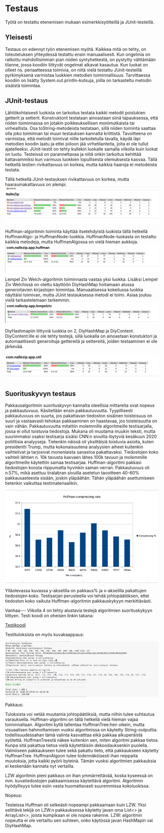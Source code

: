 # Testaus 

Työtä on testattu etenemisen mukaan esimerkkisyötteillä ja JUnit-testeillä.

## Yleisesti

Testaus on edennyt työn etenemisen myötä. Kaikkea mitä on tehty, on toteutetuksen yhteydessä testattu ensin manuaalisesti. Kun ongelmia on ratkottu
mahdollisimman pian niiden syntyhetkestä, on pystytty välttämään tilanne, jossa koodiin liittyvät ongelmat alkavat kasautua. Kun luokat
on olleet ns. periaatteessa toimivia, on niitä vielä testattu JUnit-testeillä pyrkimyksenä varmistaa luokkien metodien toiminnallisuus.
Tarvittaessa koodiin on lisätty System.out.println-kutsuja, joilla on tarkasteltu metodin sisäistä toimintaa.

## JUnit-testaus

Lähtökohtaisesti luokista on tarkoitus testata kaikki metodit poislukien getterit ja setterit. Konstruktorit testataan ainoastaan siinä
tapauksessa, että niiden toiminnassa on jotakin poikkeuksellisen monimutkaista tai virhealtista. Osa toString-metodeista testataan, sillä niiden toiminta 
saattaa olla joko toiminnan tai muun testauksen kannalta kriittistä. Tavoitteena on varmistaa, että metodit
toimivat niille tarkoitetulla tavalla, käydä läpi metodien koodin laatu ja ettei piiloon jää virhetilanteita, joita ei ole tullut ajatelleeksi. JUnit-testit on tehty kullekin luokalle samalla viikolla kuin luokat on luotu. Testeissä on paranneltavaa ja niitä onkin tarkoitus kehittää kattavammiksi kun varmuus luokkien lopullisesta olemuksesta kasvaa. Tällä hetkellä testien rivikattavuus on korkea, mutta kaikkia haaroja ei metodeista testata. 

Tällä hetkellä JUnit-testauksen rivikattavuus on korkea, mutta haaraumakattavuus on alempi.
![GeneralView](https://github.com/att78/NalleZip/blob/master/documentation/pictures/generalView.png)

Huffman-algoritmin toiminta käyttää itsetehdyistä luokista tällä hetkellä HuffmanAlgo- ja HuffmanNode-luokkia. HuffmanNode-luokasta on testattu kaikkia metodeja, mutta HuffmanAlgossa on vielä hieman aukkoja.
![Huffman](https://github.com/att78/NalleZip/blob/master/documentation/pictures/huffman.png)


Lempel Ziv Welch-algoritmin toiminnasta vastaa yksi luokka. Lisäksi Lempel Ziv Welchissä on otettu käyttöön DiyHashMap hoitamaan alussa generoitavien kirjastojen toimintaa. Manuaalisessa kokeilussa luokka näyttäisi toimivan, mutta JUnit testauksessa metodi ei toimi. Asiaa joutuu vielä tarkastelemaan tarkemmin.
![Lempel Ziv Welch](https://github.com/att78/NalleZip/blob/master/documentation/pictures/lempel.png)


DiyHashmapiin liittyviä luokkia on 2, DiyHashMap ja DiyContent. DiyContent:ille ei ole tehty testejä, sillä luokalla on ainoastaan konstuktori ja automaattisesti generoituja gettereitä ja settereitä, joiden testaaminen ei ole järkevää.

![DiyHashMap](https://github.com/att78/NalleZip/blob/master/documentation/pictures/diyHash.png)


## Suorituskyvyn testaus

Pakkausalgoritmin suorituskyvyn kannalta oleellisia mittareita ovat nopeus ja pakkautuvuus. Käsitellään ensin pakkautuvuutta. Tyypillisesti pakkautuvuus on suurta, jos pakattavan tiedoston sisäinen toisteisuus on suuri ja vastaavasti tehokas pakkaaminen on haastavaa, jos toisteisuutta on vain vähän. Pakkautuvuutta mitattiin molemmille algoritmeille testisarjalla, jossa ei ollut toistuvia tiedostoja. Mukana oli muutama muukin teksti, mutta suurimmaksi osaksi testisarja sisälsi CNN:n sivuilta löytyviä kesäkuun 2020 poliittisia analyyseja. Tietenkin näissä oli yksittäisiä toistuvia asioita, kuten presidentti Trump, mutta kokonaisuutena analyysien aiheet kuitenkin vaihtelivat ja tarjosivat monenlaista sanastoa pakattavaksi.  Tiedostojen koko vaihteli lähtien n. 10k tavusta kasvaen lähes 100k tavuun ja molemmille algoritmeille käytettiin samaa testisarjaa. Huffman-algoritmi pakkasi tiedostojen koosta riippumatta hyvinkin saman verran. Pakkautuvuus oli n.57%, mikä asettuu tiralabran sivuilla asetetun tavoitteen 40-60% pakkausasteesta sisään, joskin yläpäähän. Tähän yläpäähän asettumiseen tietenkin vaikuttaa testimateriaalikin.

![HuffmanCompressionRate](https://github.com/att78/NalleZip/blob/master/documentation/pictures/huffmancompression.png)

Ylläolevassa kuvassa y-akselilla on pakkaus% ja x-akselilla pakattujen tiedostojen koko. Testisarjan perusteella voi tehdä johtopäätöksen, ettei tiedoston koko vaikuta Huffman-algoritmin pakkauskykyyn merkittävästi.












Vanhaa---
Viikolla 4 on tehty alustavia testejä algoritmien suorituskykyyn liittyen. Testi koodi on oheisen linkin takana: 

[Testikoodi](https://github.com/att78/NalleZip/blob/master/documentation/performance.md)

Testituloksista on myös kuvakaappaus:

![Tuloksia](https://github.com/att78/NalleZip/blob/master/documentation/pictures/suorituskykyrapsa.png)

Pakkaus:





Tuloksista voi vetää muutamia johtopäätöksiä, mutta niihin tulee suhtautua varauksella. Huffman-algoritmi on tällä hetkellä vielä hieman vajaa toiminnaltaan. Algoritmi kyllä tallentaa HuffmanTree:hen oikein, mutta visuaalisen hahmottamisen vuoksi algoritmissa on käytetty String-outputtia. todellisuudessahan tämä valinta kasvatttaa eikä pakkaa alkuperäistä syötettä. HuffmanTreestä näkee kuitenkin sen, miten algoritmi pakkaa tietoa. Kunpa sitä pakattua tietoa vielä käytettäisiin dekoodauksenkin puolella. Valmiiseen pakkaukseen tulee sekä pakattu tieto, että pakkaukseen käytetty HuffmanTree. HuffmanAlgoon tulee todennäköisesti ihan reippaita muutoksia, jotta kaikki pyörii byteinä. Tämän vuoksi algoritmien pakkauksia ei keskenään kannata nyt vertailla.

LZW algoritmin pieni pakkaus on ihan ymmärrettävää, koska kyseessä on mm. kuvatiedostojen pakkaamisessa käytettävä algoritmi. Algoritmin hyödyllisyys tulee esiin vasta huomattavasti suuremmissa kokoluokissa.




Nopeus:

Testeissa Huffman oli selkeästi nopeampi pakkaamaan kuin LZW. Yksi selittävä tekijä on LZW:n pakkauksessa käytetty javan oma List<> ja ArrayList<>, joista kumpikaan ei ole nopea rakenne. LZW: algoritmin nopeutta ei ole vertailtu sen suhteen, onko käytössä javan HashMapin vai DiyHashMap.




